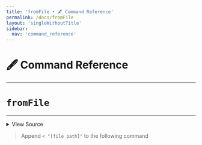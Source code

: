 ```yaml
---
title: 'fromFile • 🖋️ Command Reference'
permalink: /docs/fromFile
layout: 'singleWithoutTitle'
sidebar:
  nav: 'command_reference'
---
```


# 🖋️ Command Reference

---

# `fromFile`

---



<details>
  <summary>View Source</summary>

{% highlight sh %}

local filePath="$1"
shift

local command="$1"
shift

!fn --shellpen-private writeDSL $command "$@"

# Chomp the newline and replace it with ' < "path"newline'
__SHELLPEN_SOURCES_TEXTS[$SHELLPEN_PEN_INDEX]="${__SHELLPEN_SOURCES_TEXTS[$SHELLPEN_PEN_INDEX]/%$NEWLINE/ < \"$filePath\"$NEWLINE}"
{% endhighlight %}

</details>



> Append `< "[file path]"` to the following command








